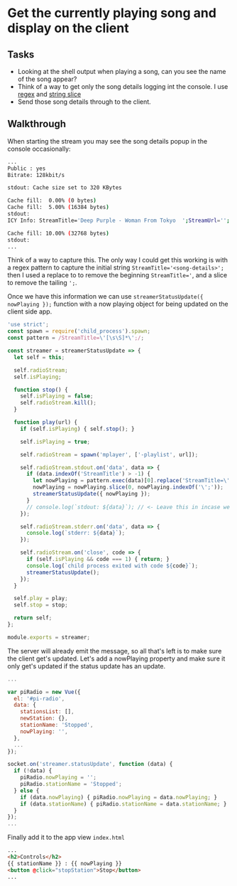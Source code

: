 # Get the currently playing song and display on the client

## Tasks

- Looking at the shell output when playing a song, can you see the name of the song appear?
- Think of a way to get only the song details logging int the console. I use [regex](https://developer.mozilla.org/en-US/docs/Web/JavaScript/Reference/Global_Objects/RegExp/exec) and [string slice](https://developer.mozilla.org/en/docs/Web/JavaScript/Reference/Global_Objects/String/slice)
- Send those song details through to the client.

## Walkthrough

When starting the stream you may see the song details popup in the console occasionally:

```bash
...
Public : yes
Bitrate: 128kbit/s

stdout: Cache size set to 320 KBytes

Cache fill:  0.00% (0 bytes)
Cache fill:  5.00% (16384 bytes)
stdout:
ICY Info: StreamTitle='Deep Purple - Woman From Tokyo  ';StreamUrl=''; # <- HERE!

Cache fill: 10.00% (32768 bytes)
stdout:
...
```

Think of a way to capture this. The only way I could get this working is with a regex pattern to capture the initial string `StreamTitle='<song-details>';` then I used a replace to to remove the beginning `StreamTitle='`, and a slice to remove the tailing `';`.

Once we have this information we can use `streamerStatusUpdate({ nowPlaying });` function with a now playing object for being updated on the client side app.

```js
'use strict';
const spawn = require('child_process').spawn;
const pattern = /StreamTitle=\'[\s\S]*\';/;

const streamer = streamerStatusUpdate => {
  let self = this;

  self.radioStream;
  self.isPlaying;

  function stop() {
    self.isPlaying = false;
    self.radioStream.kill();
  }

  function play(url) {
    if (self.isPlaying) { self.stop(); }

    self.isPlaying = true;

    self.radioStream = spawn('mplayer', ['-playlist', url]);

    self.radioStream.stdout.on('data', data => {
      if (data.indexOf('StreamTitle') > -1) {
        let nowPlaying = pattern.exec(data)[0].replace('StreamTitle=\'', '');
        nowPlaying = nowPlaying.slice(0, nowPlaying.indexOf('\';'));
        streamerStatusUpdate({ nowPlaying });
      }
      // console.log(`stdout: ${data}`); // <- Leave this in incase we need to fault find in future
    });

    self.radioStream.stderr.on('data', data => {
      console.log(`stderr: ${data}`);
    });

    self.radioStream.on('close', code => {
      if (self.isPlaying && code === 1) { return; }
      console.log(`child process exited with code ${code}`);
      streamerStatusUpdate();
    });
  }

  self.play = play;
  self.stop = stop;

  return self;
};

module.exports = streamer;
```

The server will already emit the message, so all that's left is to make sure the client get's updated. Let's add a nowPlaying property and make sure it only get's updated if the status update has an update.

```js
...

var piRadio = new Vue({
  el: '#pi-radio',
  data: {
    stationsList: [],
    newStation: {},
    stationName: 'Stopped',
    nowPlaying: '',
  },
  ...
});

socket.on('streamer.statusUpdate', function (data) {
  if (!data) {
    piRadio.nowPlaying = '';
    piRadio.stationName = 'Stopped';
  } else {
    if (data.nowPlaying) { piRadio.nowPlaying = data.nowPlaying; }
    if (data.stationName) { piRadio.stationName = data.stationName; }
  }
});
...
```

Finally add it to the app view `index.html`

```html
...
<h2>Controls</h2>
{{ stationName }} : {{ nowPlaying }}
<button @click="stopStation">Stop</button>
...
```
